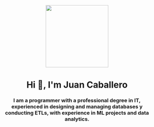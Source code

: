 <div id = "header" align = "center">
  <img src = "https://media.giphy.com/media/bGgsc5mWoryfgKBx1u/giphy.gif"width = "200" />
  <h1 align = "center"> Hi 👋, I'm Juan Caballero </h1>
  <h3 align = "center"> I am a programmer with a professional degree in IT, experienced in designing and managing databases y conducting ETLs, with experience in ML projects and data analytics.
  </h3>






<!--
**jacaballerom3110/jacaballerom3110** is a ✨ _special_ ✨ repository because its `README.md` (this file) appears on your GitHub profile.

Here are some ideas to get you started:

- 🔭 I’m currently working on ...
- 🌱 I’m currently learning ...
- 👯 I’m looking to collaborate on ...
- 🤔 I’m looking for help with ...
- 💬 Ask me about ...
- 📫 How to reach me: ...
- 😄 Pronouns: ...
- ⚡ Fun fact: ...
-->
